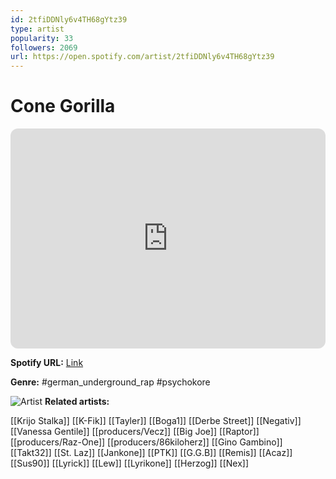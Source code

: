 ```yaml
---
id: 2tfiDDNly6v4TH68gYtz39
type: artist
popularity: 33
followers: 2069
url: https://open.spotify.com/artist/2tfiDDNly6v4TH68gYtz39
---
```

# Cone Gorilla

<iframe style="border-radius:12px" src="https://open.spotify.com/embed/artist/2tfiDDNly6v4TH68gYtz39" width="100%" height="352" frameBorder="0" allowfullscreen="" allow="autoplay; clipboard-write; encrypted-media; fullscreen; picture-in-picture" loading="lazy"></iframe>

**Spotify URL:** [Link](https://open.spotify.com/artist/2tfiDDNly6v4TH68gYtz39)

**Genre:**  #german_underground_rap #psychokore

![Artist](https://i.scdn.co/image/ab6761610000e5ebe1710ab276467716d1181263)
**Related artists:**

[[Krijo Stalka]]
[[K-Fik]]
[[Tayler]]
[[Boga1]]
[[Derbe Street]]
[[Negativ]]
[[Vanessa Gentile]]
[[producers/Vecz]]
[[Big Joe]]
[[Raptor]]
[[producers/Raz-One]]
[[producers/86kiloherz]]
[[Gino Gambino]]
[[Takt32]]
[[St. Laz]]
[[Jankone]]
[[PTK]]
[[G.G.B]]
[[Remis]]
[[Acaz]]
[[Sus90]]
[[Lyrick]]
[[Lew]]
[[Lyrikone]]
[[Herzog]]
[[Nex]]
